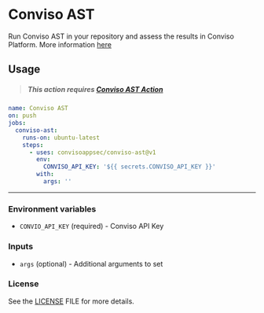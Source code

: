 # Conviso AST
Run Conviso AST in your repository and assess the results in Conviso Platform.
More information [here](https://docs.convisoappsec.com/cli/ast)

## Usage

> ##### This action requires [Conviso AST Action](https://github.com/marketplace/actions/conviso-ast)

```yaml
name: Conviso AST
on: push
jobs:
  conviso-ast:
    runs-on: ubuntu-latest
    steps:
      - uses: convisoappsec/conviso-ast@v1
        env:
          CONVISO_API_KEY: '${{ secrets.CONVISO_API_KEY }}'
        with:
          args: ''
```

----

### Environment variables
- `CONVIO_API_KEY` (required) - Conviso API Key 

### Inputs
- `args` (optional) - Additional arguments to set

### License
See the [LICENSE](LICENSE) FILE for more details.
